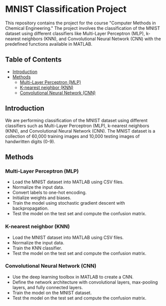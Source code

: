# MNIST Classification Project

This repository contains the project for the course "Computer Methods in Chemical Engineering." The project involves the classification of the MNIST dataset using different classifiers like Multi-Layer Perceptron (MLP), k-nearest neighbors (KNN), and Convolutional Neural Network (CNN) with the predefined functions available in MATLAB.

## Table of Contents

- [Introduction](#introduction)
- [Methods](#methods)
  - [Multi-Layer Perceptron (MLP)](#multi-layer-perceptron-mlp)
  - [K-nearest neighbor (KNN)](#k-nearest-neighbor-knn)
  - [Convolutional Neural Network (CNN)](#convolutional-neural-network-cnn)

## Introduction

We are performing classification of the MNIST dataset using different classifiers such as Multi-Layer Perceptron (MLP), k-nearest neighbors (KNN), and Convolutional Neural Network (CNN). The MNIST dataset is a collection of 60,000 training images and 10,000 testing images of handwritten digits (0-9).

## Methods

### Multi-Layer Perceptron (MLP)

- Load the MNIST dataset into MATLAB using CSV files.
- Normalize the input data.
- Convert labels to one-hot encoding.
- Initialize weights and biases.
- Train the model using stochastic gradient descent with backpropagation.
- Test the model on the test set and compute the confusion matrix.

### K-nearest neighbor (KNN)

- Load the MNIST dataset into MATLAB using CSV files.
- Normalize the input data.
- Train the KNN classifier.
- Test the model on the test set and compute the confusion matrix.

### Convolutional Neural Network (CNN)

- Use the deep learning toolbox in MATLAB to create a CNN.
- Define the network architecture with convolutional layers, max-pooling layers, and fully connected layers.
- Train the model on the MNIST dataset.
- Test the model on the test set and compute the confusion matrix.
